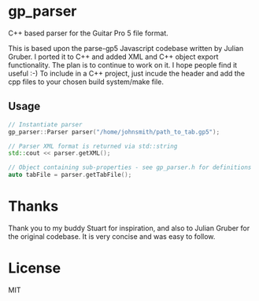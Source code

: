 # gp_parser

C++ based parser for the Guitar Pro 5 file format.

This is based upon the parse-gp5 Javascript codebase written by Julian Gruber. I ported it to C++ and added XML and C++ object export functionality. The plan is to continue to work on it. I hope people find it useful :-) To include in a C++ project, just incude the header and add the cpp files to your chosen build system/make file. 

## Usage

```cpp
// Instantiate parser
gp_parser::Parser parser("/home/johnsmith/path_to_tab.gp5");

// Parser XML format is returned via std::string
std::cout << parser.getXML();

// Object containing sub-properties - see gp_parser.h for definitions
auto tabFile = parser.getTabFile(); 
```

# Thanks

Thank you to my buddy Stuart for inspiration, and also to Julian Gruber for the original codebase. It is very concise and was easy to follow.

# License

MIT
